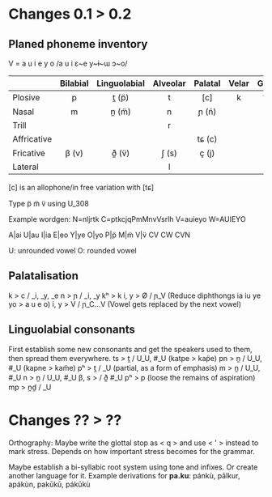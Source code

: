 # Changes 0.1 > 0.2

## Planed phoneme inventory

V = a u i e   y     o
   /a u i ɛ~e y~ɨ~ɯ ɔ~o/

|             | Bilabial | Linguolabial | Alveolar | Palatal | Velar | Glottal |
| ----------- |:--------:|:------------:|:--------:|:-------:|:-----:|:-------:|
| Plosive     | p        | t̼ (p̈)        | t        | [c]     | k     | ʔ  (')   |
| Nasal       | m        | n̼ (m̈)        | n        | ɲ (ń)   |       |         |
| Trill       |          |              | r        |         |       |         |
| Affricative |          |              |          | tɕ (c)  |       | h       |
| Fricative   | β (v)    | ð̼ (v̈)        | ʃ (s)    | ç (j)   |       |         |
| Lateral     |          |              | l        |         |       |         |

[c] is an allophone/in free variation with [tɕ]

Type p̈ m̈ v̈ using U_308

Example wordgen:
N=nljrtk
C=ptkcjqPmMnvVsrlh
V=auieyo
W=AUIEYO

A|ai
U|au
I|ia
E|eo
Y|ye
O|yo
P|p̈
M|m̈
V|v̈
CV
CW
CVN

U: unrounded vowel
O: rounded vowel

## Palatalisation
k > c / _i, _y, _e
n > ɲ / _i, _y
kʰ > k
i, y > Ø / ɲ_V (Reduce diphthongs ia iu ye yo > a u e o)
i, y > V / ɲ_C...V (Vowel gets replaced by the next vowel)

## Linguolabial consonants
First establish some new consonants and get the speakers used to them, then spread them everywhere.
ts > t̼ / U_U, #_U (katpe > kap̈e)
pn > n̼ / U_U, #_U (kapne > kam̈e)
pʰ > t̼ / _U (partial, as a form of emphasis)
m > n̼ / U_U, #_U
n > n̼ / U_U, #_U
β, s > / ð̼ #_U
pʰ > p (loose the remains of aspiration)
mp > n̼d̼ / _U


# Changes ?? > ??

Orthography: Maybe write the glottal stop as < q > and use < ' > instead to mark stress. Depends on how important stress becomes for the grammar.

Maybe establish a bi-syllabic root system using tone and infixes. Or create another language for it.
Example derivations for **pa.ku**:
pánkù, pālkur, apákùn, pakūkū, pákūkù

